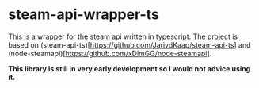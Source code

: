 # steam-api-wrapper-ts

This is a wrapper for the steam api written in typescript.
The project is based on (steam-api-ts)[https://github.com/JarivdKaap/steam-api-ts] and (node-steamapi)[https://github.com/xDimGG/node-steamapi].

**This library is still in very early development so I would not advice using it.**
